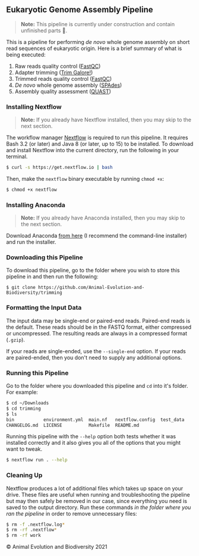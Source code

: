 Eukaryotic Genome Assembly Pipeline
-----------------------------------

> **Note:** This pipeline is currently under construction and contain unfinished parts 🚧.

This is a pipeline for performing _de novo_ whole genome assembly on short read sequences
of eukaryotic origin. Here is a brief summary of what is being executed:

1. Raw reads quality control ([FastQC](https://www.bioinformatics.babraham.ac.uk/projects/fastqc/))
2. Adapter trimming ([Trim Galore!](https://www.bioinformatics.babraham.ac.uk/projects/trim_galore/))
3. Trimmed reads quality control ([FastQC](https://www.bioinformatics.babraham.ac.uk/projects/fastqc/))
4. _De novo_ whole genome assembly ([SPAdes](https://cab.spbu.ru/software/spades/))
5. Assembly quality assessment ([QUAST](http://bioinf.spbau.ru/quast))

### Installing Nextflow

> **Note:** If you already have Nextflow installed, then you may skip to the
> next section.

The workflow manager [Nextflow](https://www.nextflow.io/) is required to run
this pipeline. It requires Bash 3.2 (or later) and Java 8 (or later, up to 15)
to be installed. To download and install Nextflow into the current directory,
run the following in your terminal.

```bash
$ curl -s https://get.nextflow.io | bash
```

Then, make the `nextflow` binary executable by running `chmod +x`:

```bash
$ chmod +x nextflow
```

### Installing Anaconda

> **Note:** If you already have Anaconda installed, then you may skip to the
> next section.

Download Anaconda [from here](https://www.anaconda.com/products/individual)
(I recommend the command-line installer) and run the installer.

### Downloading this Pipeline

To download this pipeline, go to the folder where you wish to store this
pipeline in and then run the following:

```
$ git clone https://github.com/Animal-Evolution-and-Biodiversity/trimming
```

### Formatting the Input Data

The input data may be single-end or paired-end reads. Paired-end reads is the
default. These reads should be in the FASTQ format, either compressed or
uncompressed. The resulting reads are always in a compressed format (`.gzip`).

If your reads are single-ended, use the `--single-end` option. If your reads
are paired-ended, then you don't need to supply any additional options.

### Running this Pipeline

Go to the folder where you downloaded this pipeline and `cd` into it's folder.
For example:

```bash
$ cd ~/Downloads
$ cd trimming
$ ls
bin           environment.yml  main.nf   nextflow.config  test_data
CHANGELOG.md  LICENSE          Makefile  README.md
```

Running this pipeline with the `--help` option both tests whether it was
installed correctly and it also gives you all of the options that you might
want to tweak.

```bash
$ nextflow run . --help
```

### Cleaning Up

Nextflow produces a lot of additional files which takes up space on your drive.
These files are useful when running and troubleshooting the pipeline but may
then safely be removed in our case, since everything you need is saved to the
output directory. Run these commands _in the folder where you ran the pipeline_
in order to remove unnecessary files:

```bash
$ rm -f .nextflow.log*
$ rm -rf .nextflow*
$ rm -rf work
```

© Animal Evolution and Biodiversity 2021
